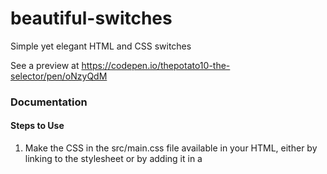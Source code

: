 # beautiful-switches
Simple yet elegant HTML and CSS switches

See a preview at https://codepen.io/thepotato10-the-selector/pen/oNzyQdM

### Documentation

#### Steps to Use
1. Make the CSS in the src/main.css file available in your HTML, either by linking to the stylesheet or by adding it in a <style> tag
2. Add the slider div with the following HTML code:
  ```
  <div class='slider-div-container' id='my-switch'>
    <div class='slider' id='my-switch-switch'></div>
  </div>
  ```
3. Add the following JS class to your HTML doc:
  ```
  class Switch {
      elementID = '';
      switchState = false;

      constructor (elementIDParam) {
          this.elementID = elementIDParam;
      }

      activateSwitch = () => {
          if (this.switchState) {
              document.querySelector(`#${this.elementID}-switch`).classList.remove('active');
              document.querySelector('#' + this.elementID).classList.remove('switch-div-container-active');
              this.switchState = false;
          } else {
              document.querySelector(`#${this.elementID}-switch`).classList.add('active');
              document.querySelector('#' + this.elementID).classList.add('switch-div-container-active');
              this.switchState = true;
          }
      }
  }
  ```
4. Make the switch interactive by adding the following JS to the HTML doc:
  ```
  const mySwitch = new Switch('my-switch');
  document.getElementById(mySwitch.elementID).addEventListener('click', () => mySwitch.activateSwitch());
  ```
5. And finished! You now have a working and beautiful slider on your website or webapp. Currently, the pixel values are hardcoded, but I'm working on making them reflexive

6. If you want to read the value of the slider, get it with the code `mySwitch.switchState`
